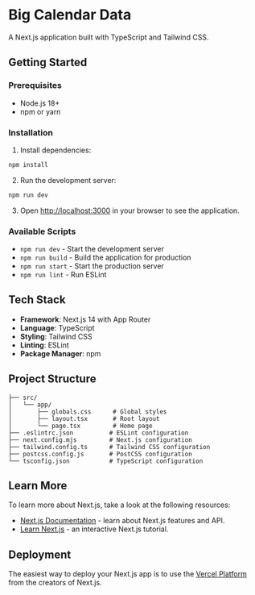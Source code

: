 # Big Calendar Data

A Next.js application built with TypeScript and Tailwind CSS.

## Getting Started

### Prerequisites

- Node.js 18+
- npm or yarn

### Installation

1. Install dependencies:

```bash
npm install
```

2. Run the development server:

```bash
npm run dev
```

3. Open [http://localhost:3000](http://localhost:3000) in your browser to see the application.

### Available Scripts

- `npm run dev` - Start the development server
- `npm run build` - Build the application for production
- `npm run start` - Start the production server
- `npm run lint` - Run ESLint

## Tech Stack

- **Framework**: Next.js 14 with App Router
- **Language**: TypeScript
- **Styling**: Tailwind CSS
- **Linting**: ESLint
- **Package Manager**: npm

## Project Structure

```
├── src/
│   └── app/
│       ├── globals.css      # Global styles
│       ├── layout.tsx       # Root layout
│       └── page.tsx         # Home page
├── .eslintrc.json          # ESLint configuration
├── next.config.mjs         # Next.js configuration
├── tailwind.config.ts      # Tailwind CSS configuration
├── postcss.config.js       # PostCSS configuration
└── tsconfig.json           # TypeScript configuration
```

## Learn More

To learn more about Next.js, take a look at the following resources:

- [Next.js Documentation](https://nextjs.org/docs) - learn about Next.js features and API.
- [Learn Next.js](https://nextjs.org/learn) - an interactive Next.js tutorial.

## Deployment

The easiest way to deploy your Next.js app is to use the [Vercel Platform](https://vercel.com/new?utm_medium=default-template&filter=next.js&utm_source=create-next-app&utm_campaign=create-next-app-readme) from the creators of Next.js.
